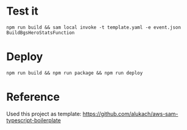 # Test it

```
npm run build && sam local invoke -t template.yaml -e event.json BuildBgsHeroStatsFunction
```

# Deploy

```
npm run build && npm run package && npm run deploy
```

# Reference

Used this project as template: https://github.com/alukach/aws-sam-typescript-boilerplate
